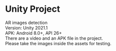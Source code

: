 # Unity Project
AR images detection </br>
Version: Unity 2021.1 </br>
APK: Android 8.0+, API 26+ </br>
There are a video and an APK file in the project. </br>
Please take the images inside the assets for testing.
